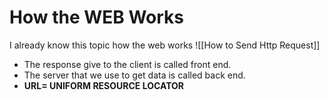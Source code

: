 # How the WEB Works

I already know this topic how the web works ![[How to Send Http Request]] 

- The response give to the client is called front end.
- The server that we use to get data is called back end.
- **URL= UNIFORM RESOURCE LOCATOR**
